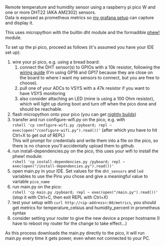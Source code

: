 Remote temperature and humidity sensor using a raspberry pi pico W and one or more DHT22 (AKA AM2302) sensors.  
Data is exposed as prometheus metrics so [my grafana setup](https://github.com/SoongJr/internet-pi) can capture and display it.  

This uses micropython with the builtin dht module and the formadible [phew!](https://pypi.org/project/micropython-phew/) module.

To set up the pi pico, proceed as follows (it's assumed you have your IDE set up):
1. wire your pi pico, e.g. using a bread board:
   1. connect the DHT sensor(s) to GPIOs with a 10k resistor, following the [wiring guide](https://learn.adafruit.com/dht/connecting-to-a-dhtxx-sensor) (I'm using GP16 and GP17 because they are close on the board to where I want my sensors to connect, but you are free to choose).  
   2. pull one of your ADCs to VSYS with a 47k resistor if you want to have VSYS monitoring  
   3. also consider attaching an LED (mine is using a 100 Ohm resistor), which will light up during boot and turn off when the pico done and should be reachable.  
2. flash micropython onto your pico (you can get [nightly builds](https://micropython.org/download/rp2-pico-w/))
3. transfer and run configure-wifi.py on the pico, e.g. with  
   `rshell 'cp configure-wifi.py /pyboard; repl ~ exec(open("/configure-wifi.py").read())'` (after which you have to hit Ctrl+X to get out of REPL)  
   This will prompt for credentials and write them into a file on the pico, so there is no chance you'll accidentally upload them to github.
4. run install-dependencies.py on the pico, this uses your wifi to install the phew! module:  
   `rshell 'cp install-dependencies.py /pyboard; repl ~ exec(open("/install-dependencies.py").read())'`
5. open main.py in your IDE. Set values for the `dht_sensors` and `led` variables to use the Pins you chose and give a meaningful value to variable `pico_name`
6. run main.py on the pico:  
   `rshell 'cp main.py /pyboard; repl ~ exec(open("/main.py").read())'` (stop it with Ctrl+C, then exit REPL with Ctrl+X)  
7. test your setup with `curl http://<ip-address>:80/metrics`, you should get metrics for temperature_celsius and humidity_percent in prometheus syntax
8. consider setting your router to give the new device a proper hostname (I have to reboot my router for the change to take effect...)

As this process downloads the main.py directly to the pico, it will run main.py every time it gets power, even when not connected to your PC.  
